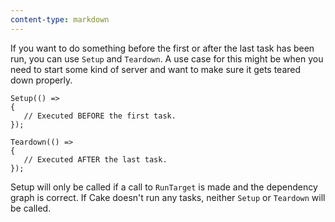 ```yaml
---
content-type: markdown
---
```


If you want to do something before the first or after the last task has been run, you can use `Setup` and `Teardown`. A use case for this might be when you need to start some kind of server and want to make sure it gets teared down properly.

	Setup(() =>
	{
	   // Executed BEFORE the first task.  	
	});

	Teardown(() =>
	{
	   // Executed AFTER the last task.  	
	});

Setup will only be called if a call to `RunTarget` is made and the dependency graph is correct. If Cake doesn't run any tasks, neither `Setup` or `Teardown` will be called.